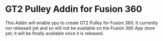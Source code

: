 # GT2 Pulley Addin for Fusion 360
 This Addin will enable ypu to create GT2 Pulley for Fusion 360. It currently nor released yet and so will not be available on the Fusion 360 App store yet; it will be finally available once it is released. 
